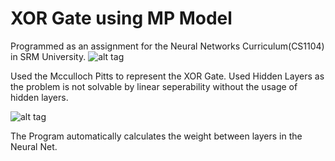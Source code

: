 # XOR Gate using MP Model 

Programmed as an assignment for the Neural Networks Curriculum(CS1104) in SRM University.
![alt tag](http://1.bp.blogspot.com/_-VwjFK-ofUU/S78Kuz2kKZI/AAAAAAAAA_s/dqtVZThzb8k/s1600/gate%2Bxor.png)

Used the Mcculloch Pitts to represent the XOR Gate. Used Hidden Layers as the problem is not solvable by linear seperability without the usage of hidden layers. 


![alt tag](http://toritris.weebly.com/uploads/1/4/1/3/14134854/5978599_orig.jpg?1)

The Program automatically calculates the weight between layers in the Neural Net. 


